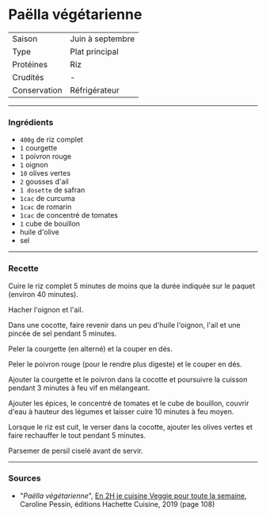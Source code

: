 # Paëlla végétarienne

| | |
|:---|:---|
| Saison | Juin à septembre |
| Type | Plat principal |
| Protéines | Riz |
| Crudités | - |
| Conservation | Réfrigérateur |

---

### Ingrédients

* `400g` de riz complet
* `1` courgette
* `1` poivron rouge
* `1` oignon
* `10` olives vertes
* `2` gousses d'ail
* `1 dosette` de safran
* `1cac` de curcuma
* `1cac` de romarin
* `1cac` de concentré de tomates
* `1` cube de bouillon
* huile d'olive
* sel

---

### Recette

Cuire le riz complet 5 minutes de moins que la durée indiquée sur le paquet (environ 40 minutes).

Hacher l'oignon et l'ail.

Dans une cocotte, faire revenir dans un peu d'huile l'oignon, l'ail et une pincée de sel pendant 5 minutes.

Peler la courgette (en alterné) et la couper en dés.

Peler le poivron rouge (pour le rendre plus digeste) et le couper en dés.

Ajouter la courgette et le poivron dans la cocotte et poursuivre la cuisson pendant 3 minutes à feu vif en mélangeant.

Ajouter les épices, le concentré de tomates et le cube de bouillon, couvrir d'eau à hauteur des légumes et laisser cuire 10 minutes à feu moyen.

Lorsque le riz est cuit, le verser dans la cocotte, ajouter les olives vertes et faire rechauffer le tout pendant 5 minutes.

Parsemer de persil ciselé avant de servir.

---

### Sources

* "*Paëlla végétarienne*", [En 2H je cuisine Veggie pour toute la semaine](https://www.hachette-pratique.com/en-2h-je-cuisine-veggie-pour-toute-la-semaine-9782017059745), Caroline Pessin, éditions Hachette Cuisine, 2019 (page 108)